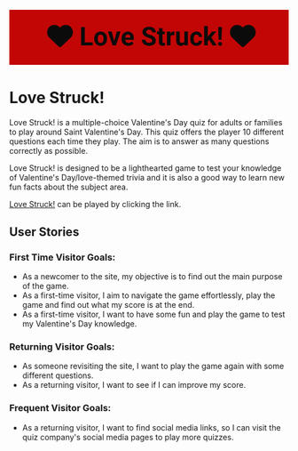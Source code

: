![Love Struck! Logo](documentation/h1_logo.png)


# Love Struck!

Love Struck! is a multiple-choice Valentine's Day quiz for adults or families to play around Saint Valentine's Day. This quiz offers the player 10 different questions each time they play. The aim is to answer as many questions correctly as possible.

Love Struck! is designed to be a lighthearted game to test your knowledge of Valentine's Day/love-themed trivia and it is also a good way to learn new fun facts about the subject area.

[Love Struck!](https://mcallisterliza.github.io/love-struck/) can be played by clicking the link.

## **User Stories**

### First Time Visitor Goals:

* As a newcomer to the site, my objective is to find out the main purpose of the game.
* As a first-time visitor, I aim to navigate the game effortlessly, play the game and find out what my score is at the end.
* As a first-time visitor, I want to have some fun and play the game to test my Valentine's Day knowledge.

### Returning Visitor Goals:
* As someone revisiting the site, I want to play the game again with some different questions.
* As a returning visitor, I want to see if I can improve my score.


### Frequent Visitor Goals:
* As a returning visitor, I want to find social media links, so I can visit the quiz company's social media pages to play more quizzes.

